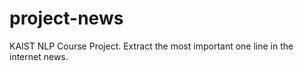 # project-news
KAIST NLP Course Project. Extract the most important one line in the internet news. 
